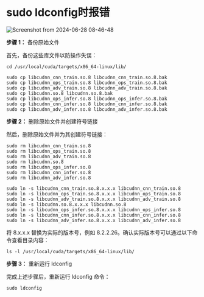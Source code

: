 # sudo ldconfig时报错

![Screenshot from 2024-06-28 08-46-48](https://github.com/countsp/ubuntu_settings/assets/102967883/ee6e4bc1-5d7c-48b8-8758-ea937ea70bcb)


**步骤 1：** 备份原始文件

首先，备份这些库文件以防操作失误：
```
cd /usr/local/cuda/targets/x86_64-linux/lib/

sudo cp libcudnn_cnn_train.so.8 libcudnn_cnn_train.so.8.bak
sudo cp libcudnn_ops_train.so.8 libcudnn_ops_train.so.8.bak
sudo cp libcudnn_adv_train.so.8 libcudnn_adv_train.so.8.bak
sudo cp libcudnn.so.8 libcudnn.so.8.bak
sudo cp libcudnn_ops_infer.so.8 libcudnn_ops_infer.so.8.bak
sudo cp libcudnn_cnn_infer.so.8 libcudnn_cnn_infer.so.8.bak
sudo cp libcudnn_adv_infer.so.8 libcudnn_adv_infer.so.8.bak
```

**步骤 2：** 删除原始文件并创建符号链接

然后，删除原始文件并为其创建符号链接：

```
sudo rm libcudnn_cnn_train.so.8
sudo rm libcudnn_ops_train.so.8
sudo rm libcudnn_adv_train.so.8
sudo rm libcudnn.so.8
sudo rm libcudnn_ops_infer.so.8
sudo rm libcudnn_cnn_infer.so.8
sudo rm libcudnn_adv_infer.so.8
```

```
sudo ln -s libcudnn_cnn_train.so.8.x.x.x libcudnn_cnn_train.so.8
sudo ln -s libcudnn_ops_train.so.8.x.x.x libcudnn_ops_train.so.8
sudo ln -s libcudnn_adv_train.so.8.x.x.x libcudnn_adv_train.so.8
sudo ln -s libcudnn.so.8.x.x.x libcudnn.so.8
sudo ln -s libcudnn_ops_infer.so.8.x.x.x libcudnn_ops_infer.so.8
sudo ln -s libcudnn_cnn_infer.so.8.x.x.x libcudnn_cnn_infer.so.8
sudo ln -s libcudnn_adv_infer.so.8.x.x.x libcudnn_adv_infer.so.8
```


将 8.x.x.x 替换为实际的版本号，例如 8.2.2.26。确认实际版本号可以通过以下命令查看目录内容：

```
ls -l /usr/local/cuda/targets/x86_64-linux/lib/
```

**步骤 3：** 重新运行 ldconfig

完成上述步骤后，重新运行 ldconfig 命令：

```
sudo ldconfig
```
